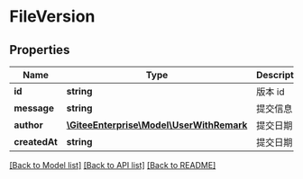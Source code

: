 # FileVersion

## Properties
Name | Type | Description | Notes
------------ | ------------- | ------------- | -------------
**id** | **string** | 版本 id | [optional] 
**message** | **string** | 提交信息 | [optional] 
**author** | [**\GiteeEnterprise\Model\UserWithRemark**](UserWithRemark.md) | 提交日期 | [optional] 
**createdAt** | **string** | 提交日期 | [optional] 

[[Back to Model list]](../../README.md#documentation-for-models) [[Back to API list]](../../README.md#documentation-for-api-endpoints) [[Back to README]](../../README.md)


